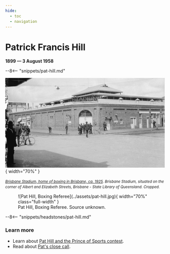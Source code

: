 ```yaml
---
hide:
  - toc
  - navigation
---
```


# Patrick Francis Hill

**1899 — 3 August 1958**

--8<-- "snippets/pat-hill.md"

![Brisbane Stadium, home of boxing in Brisbane, ca. 1925](../assets/brisbane-stadium.jpg){ width="70%" }

*<small>[Brisbane Stadium, home of boxing in Brisbane, ca. 1925](http://onesearch.slq.qld.gov.au/permalink/f/1upgmng/slq_alma21256132430002061). Brisbane Stadium, situated on the corner of Albert and Elizabeth Streets, Brisbane - State Library of Queensland. Cropped. </small>* 

<figure markdown>
  ![Pat Hill, Boxing Referee](../assets/pat-hill.jpg){ width="70%" class="full-width" }
  <figcaption markdown>Pat Hill, Boxing Referee. Source unknown.</figcaption>
</figure>

--8<-- "snippets/headstones/pat-hill.md"

### Learn more 

- Learn about [Pat Hill and the Prince of Sports contest](https://trove.nla.gov.au/newspaper/article/21482211).
- Read about [Pat's close call](https://trove.nla.gov.au/newspaper/article/201314701).

<!--
https://trove.nla.gov.au/newspaper/article/198688860?searchTerm=%22pat%20hill%22%20boxing
https://trove.nla.gov.au/newspaper/article/191590889?searchTerm=%22pat%20hill%22%20boxing
https://trove.nla.gov.au/newspaper/article/183433522?searchTerm=%22pat%20hill%22%20boxing

-->